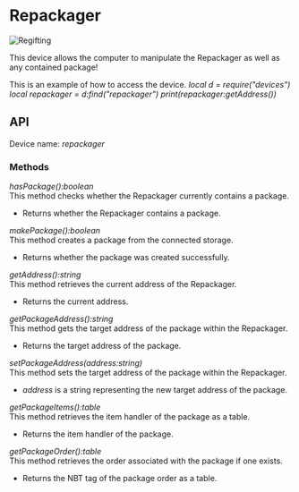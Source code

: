 # Repackager

![Regifting](block:create:repackager)

This device allows the computer to manipulate the Repackager as well as any contained package!

This is an example of how to access the device.
*local d = require("devices")*
*local repackager = d:find("repackager")*
*print(repackager:getAddress())*

## API
Device name: *repackager*

### Methods
*hasPackage():boolean*  
This method checks whether the Repackager currently contains a package.
- Returns whether the Repackager contains a package.

*makePackage():boolean*  
This method creates a package from the connected storage.
- Returns whether the package was created successfully.

*getAddress():string*  
This method retrieves the current address of the Repackager.
- Returns the current address.

*getPackageAddress():string*  
This method gets the target address of the package within the Repackager.
- Returns the target address of the package.

*setPackageAddress(address:string)*  
This method sets the target address of the package within the Repackager.
- *address* is a string representing the new target address of the package.

*getPackageItems():table*  
This method retrieves the item handler of the package as a table.
- Returns the item handler of the package.

*getPackageOrder():table*  
This method retrieves the order associated with the package if one exists.
- Returns the NBT tag of the package order as a table.